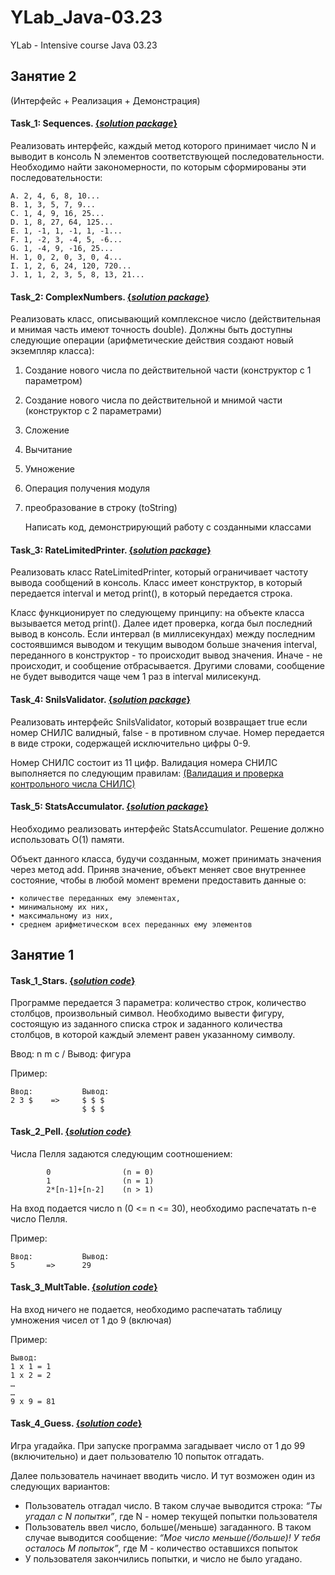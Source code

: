 # YLab_Java-03.23
YLab - Intensive course Java 03.23

## Занятие 2
(Интерфейс + Реализация + Демонстрация)

#### Task_1: Sequences. [{_solution package_}](https://github.com/kreved77/YLab_Java-03.23/blob/main/src/Lesson2/Task_1)
Реализовать интерфейс, каждый метод которого
принимает число N и выводит в консоль N элементов соответствующей последовательности. Необходимо найти закономерности, по которым сформированы эти последовательности:

    A. 2, 4, 6, 8, 10...
    B. 1, 3, 5, 7, 9...
    C. 1, 4, 9, 16, 25...
    D. 1, 8, 27, 64, 125...
    E. 1, -1, 1, -1, 1, -1...
    F. 1, -2, 3, -4, 5, -6...
    G. 1, -4, 9, -16, 25...
    H. 1, 0, 2, 0, 3, 0, 4...
    I. 1, 2, 6, 24, 120, 720...
    J. 1, 1, 2, 3, 5, 8, 13, 21...


#### Task_2: ComplexNumbers. [{_solution package_}](https://github.com/kreved77/YLab_Java-03.23/blob/main/src/Lesson2/Task_2)
Реализовать класс, описывающий комплексное число (действительная и мнимая часть имеют точность double). Должны быть доступны следующие операции (арифметические действия создают новый экземпляр класса):
1. Cоздание нового числа по действительной части (конструктор с 1 параметром)
2. Создание нового числа по действительной и мнимой части (конструктор с 2 параметрами)
3. Сложение
4. Вычитание
5. Умножение
6. Операция получения модуля
7. преобразование в строку (toString)
   
   Написать код, демонстрирующий работу с созданными классами


#### Task_3: RateLimitedPrinter. [{_solution package_}](https://github.com/kreved77/YLab_Java-03.23/blob/main/src/Lesson2/Task_3)
Реализовать класс RateLimitedPrinter, который  ограничивает частоту вывода сообщений в консоль. Класс имеет конструктор, в который передается interval и метод print(), в который передается строка. 

Класс функционирует по следующему принципу: на объекте класса вызывается метод print(). Далее идет проверка, когда был последний вывод в консоль. Если интервал (в миллисекундах) между последним состоявшимся выводом и текущим выводом больше значения interval, переданного в конструктор - то происходит вывод значения. Иначе - не происходит, и сообщение отбрасывается. Другими словами, сообщение не будет выводится чаще чем 1 раз в interval милисекунд.

#### Task_4: SnilsValidator. [{_solution package_}](https://github.com/kreved77/YLab_Java-03.23/blob/main/src/Lesson2/Task_4)
Реализовать интерфейс SnilsValidator, который возвращает true если номер СНИЛС валидный, false - в противном случае.
Номер передается в виде строки, содержащей исключительно цифры 0-9.

Номер СНИЛС состоит из 11 цифр. Валидация номера СНИЛС выполняется по следующим правилам: [(Валидация и проверка контрольного числа СНИЛС)](http://www.kholenkov.ru/data-validation/snils/)

#### Task_5: StatsAccumulator. [{_solution package_}](https://github.com/kreved77/YLab_Java-03.23/blob/main/src/Lesson2/Task_5)
Необходимо реализовать интерфейс StatsAccumulator. Решение должно использовать O(1) памяти.

Объект данного класса, будучи созданным, может принимать значения через метод add. 
Приняв значение, объект меняет свое внутреннее состояние, чтобы в любой момент времени предоставить данные о:

    • количестве переданных ему элементах, 
    • минимальному их них, 
    • максимальному из них, 
    • среднем арифметическом всех переданных ему элементов



## Занятие 1

#### Task_1_Stars. [{_solution code_}](https://github.com/kreved77/YLab_Java-03.23/blob/main/src/Lesson1/Task_1_Stars.java)
Программе передается 3 параметра: количество строк, количество столбцов, произвольный символ. 
Необходимо вывести  фигуру, состоящую из заданного списка строк и заданного количества столбцов, в которой каждый элемент равен указанному символу.

Ввод: n m c / Вывод: фигура

Пример:

    Ввод:           Вывод:
    2 3 $    =>     $ $ $
                    $ $ $


#### Task_2_Pell.   [{_solution code_}](https://github.com/kreved77/YLab_Java-03.23/blob/main/src/Lesson1/Task_2_Pell.java)
Числа Пелля задаются следующим соотношением:

            0                (n = 0)
            1                (n = 1)
            2*[n-1]+[n-2]    (n > 1)

На вход подается число n (0 <= n <= 30), необходимо распечатать n-e число Пелля.

Пример:

    Ввод:           Вывод:
    5       =>      29


#### Task_3_MultTable.   [{_solution code_}](https://github.com/kreved77/YLab_Java-03.23/blob/main/src/Lesson1/Task_3_MultTable.java)
На вход ничего не подается, необходимо распечатать таблицу умножения чисел от 1 до 9 (включая)

Пример:

    Вывод:
    1 x 1 = 1
    1 x 2 = 2
    …
    …
    9 x 9 = 81


#### Task_4_Guess.   [{_solution code_}](https://github.com/kreved77/YLab_Java-03.23/blob/main/src/Lesson1/Task_4_Guess.java)
Игра угадайка. При запуске программа загадывает число от 1 до 99 (включительно) и дает пользователю 10 попыток отгадать. 

Далее пользователь начинает вводить число. И тут возможен один из следующих вариантов:
- Пользователь отгадал число. В таком случае выводится строка: _“Ты угадал с N попытки”_, где N - номер текущей попытки пользователя
- Пользователь ввел число, больше(/меньше) загаданного. В таком случае выводится сообщение: _“Мое число меньше(/больше)! У тебя осталось M попыток”_, где M - количество оставшихся попыток
- У пользователя закончились попытки, и число не было угадано.
